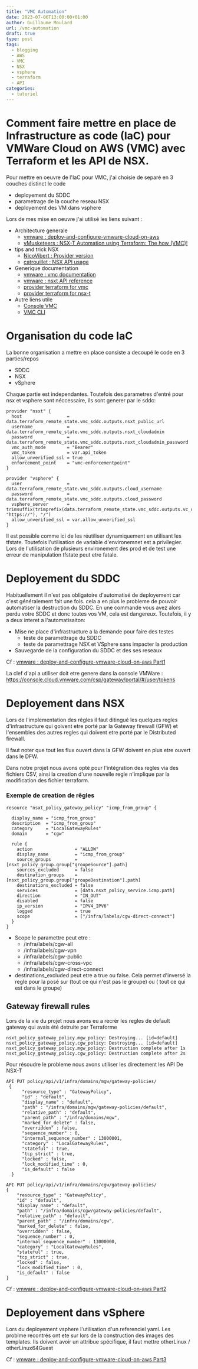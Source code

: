 ```yaml
---
title: "VMC Automation"
date: 2023-07-06T13:00:00+01:00
author: Guillaume Moulard
url: /vmc-automation
draft: true
type: post
tags:
  - blogging
  - AWS
  - VMC
  - NSX
  - vsphere
  - terraform 
  - API
categories:
  - tutoriel
---
```


# Comment faire mettre en place de Infrastructure as code (IaC) pour VMWare Cloud on AWS (VMC) avec Terraform et les API de NSX. 

Pour mettre en oeuvre de l'IaC pour VMC, j'ai choisie de separé en 3 couches distinct le code 
- deployement du SDDC
- parametrage de la couche reseau NSX
- deployement des VM dans vsphere

Lors de mes mise en oeuvre j'ai utilisé les liens suivant : 
- Architecture generale
    - [vmware : deploy-and-configure-vmware-cloud-on-aws](https://blogs.vmware.com/cloud/2022/06/30/using-terraform-with-multiple-providers-to-deploy-and-configure-vmware-cloud-on-aws/)
    - [vMusketeers : NSX-T Automation using Terraform: The how (VMC)!](https://vmusketeers.com/2020/08/10/nsx-t-automation-using-terraform-the-how-vmc/)
- tips and trick NSX
    - [NicoVibert : Provider version](https://nicovibert.com/2020/02/04/terraform-provider-for-nsx-t-policy-and-vmware-cloud-on-aws/)
    - [catrouillet : NSX API usage](https://blog.catrouillet.net/2022/06/19/automate-authentication-token-on-vmware-cloud-vmc-on-aws-in-postman/)
- Generique documentation
    - [vmware : vmc documentation](https://docs.vmware.com/fr/VMware-Cloud-on-AWS/index.html)
    - [vmware : nsxt API reference]()
    - [provider terraform for vmc](https://registry.terraform.io/providers/vmware/vmc/latest/docs)
    - [provider terraform for nsx-t](https://registry.terraform.io/providers/vmware/nsxt/latest/docs)
- Autre liens utile
    - [Console VMC](https://vmc.vmware.com/console/sddcs)
    - [VMC CLI](https://flings.vmware.com/python-client-for-vmc-on-aws)


# Organisation du code IaC 

La bonne organisation a mettre en place consiste a decoupé le code en 3 parties/repos
- SDDC
- NSX
- vSphere

Chaque partie est independantes. Toutefois des parametres d'entré pour nsx et vsphere sont néccessaire, ils sont generer par le sddc: 

```
provider "nsxt" {
  host                 = data.terraform_remote_state.vmc_sddc.outputs.nsxt_public_url
  username             = data.terraform_remote_state.vmc_sddc.outputs.nsxt_cloudadmin
  password             = data.terraform_remote_state.vmc_sddc.outputs.nsxt_cloudadmin_password
  vmc_auth_mode        = "Bearer"
  vmc_token            = var.api_token
  allow_unverified_ssl = true
  enforcement_point    = "vmc-enforcementpoint"
}

provider "vsphere" {
  user                 = data.terraform_remote_state.vmc_sddc.outputs.cloud_username
  password             = data.terraform_remote_state.vmc_sddc.outputs.cloud_password
  vsphere_server       = trimsuffix(trimprefix(data.terraform_remote_state.vmc_sddc.outputs.vc_url, "https://"), "/")
  allow_unverified_ssl = var.allow_unverified_ssl
}

```
Il est possible comme ici de les réutiliser dynamiquement en utilisant les tfstate. Toutefois l'utilisation de variable d'environemnet est a privilegier. Lors de l'utilisation de plusieurs environement des prod et de test une erreur de manipulation tfstate peut etre fatale. 


# Deployement du SDDC    

Habituellement il n'est pas obligatoire d'automatisé de deployement car c'est généralement fait une fois. cela a en plus le probleme de pouvoir automatiser la destruction du SDDC. En une commande vous avez alors perdu votre SDDC et donc toutes vos VM, cela est dangereux. Toutefois, il y a deux interet a l'automatisaiton: 
- Mise ne place d'infrastructure a la demande pour faire des testes
    - teste de paramettrage du SDDC
    - teste de paramettrage NSX et VSphere sans impacter la production
- Sauvegarde de la configuration du SDDC et des ses reseaux

Cf : [vmware : deploy-and-configure-vmware-cloud-on-aws Part1](https://blogs.vmware.com/cloud/2022/06/30/using-terraform-with-multiple-providers-to-deploy-and-configure-vmware-cloud-on-aws/)

La clef d'api a utiliser doit etre genere dans la console VMWare : https://console.cloud.vmware.com/csp/gateway/portal/#/user/tokens

# Deployement dans NSX 

Lors de l'implementation des rêgles il faut ditingué les quelques regles d'infrastructure qui goivent etre porté par la Gateway firewall (GFW) et l'ensembles des autres regles qui doivent etre porté par le Distributed firewall. 

Il faut noter que tout les flux ouvert dans la GFW doivent en plus etre ouvert dans le DFW.

Dans notre projet nous avons opté pour l'intégration des regles via des fichiers CSV, ainsi la creation d'une nouvelle regle n'implique par la modification des fichier terraform. 


### Exemple de creation de rêgles
```
resource "nsxt_policy_gateway_policy" "icmp_from_group" {

  display_name = "icmp_from_group"
  description  = "icmp_from_group"
  category     = "LocalGatewayRules"
  domain       = "cgw"

  rule {
    action                = "ALLOW"
    display_name          = "icmp_from_group"
    source_groups         = [nsxt_policy_group.group["groupeSource"].path]
    sources_excluded      = false
    destination_groups    = [nsxt_policy_group.group["groupeDestination"].path]
    destinations_excluded = false
    services              = [data.nsxt_policy_service.icmp.path]
    direction             = "IN_OUT"
    disabled              = false
    ip_version            = "IPV4_IPV6"
    logged                = true
    scope                 = ["/infra/labels/cgw-direct-connect"]
  }
}
```
- Scope le paramettre  peut etre : 
    - /infra/labels/cgw-all
    - /infra/labels/cgw-vpn
    - /infra/labels/cgw-public
    - /infra/labels/cgw-cross-vpc
    - /infra/labels/cgw-direct-connect
- destinations_excluded peut etre a true ou false. Cela permet d'inversé la regle pour la posé sur (tout ce qui n'est pas le groupe) ou ( tout ce qui est dans le groupe) 

## Gateway firewall rules
Lors de la vie du projet nous avons eu a recrér les regles de default gateway qui avais été detruite par Terraforme 

```
nsxt_policy_gateway_policy.mgw_policy: Destroying... [id=default]
nsxt_policy_gateway_policy.cgw_policy: Destroying... [id=default]
nsxt_policy_gateway_policy.mgw_policy: Destruction complete after 1s
nsxt_policy_gateway_policy.cgw_policy: Destruction complete after 2s
```
Pour résoudre le probleme nous avons utiliser les directement les API De NSX-T

```
API PUT policy/api/v1/infra/domains/mgw/gateway-policies/
 {
      "resource_type" : "GatewayPolicy",
      "id" : "default",
      "display_name" : "default",
      "path" : "/infra/domains/mgw/gateway-policies/default",
      "relative_path" : "default",
      "parent_path" : "/infra/domains/mgw",
      "marked_for_delete" : false,
      "overridden" : false,
      "sequence_number" : 0,
      "internal_sequence_number" : 13000001,
      "category" : "LocalGatewayRules",
      "stateful" : true,
      "tcp_strict" : true,
      "locked" : false,
      "lock_modified_time" : 0,
      "is_default" : false
  }

API PUT policy/api/v1/infra/domains/cgw/gateway-policies/ 
{
    "resource_type" : "GatewayPolicy",
    "id" : "default",
    "display_name" : "default",
    "path" : "/infra/domains/cgw/gateway-policies/default",
    "relative_path" : "default",
    "parent_path" : "/infra/domains/cgw",
    "marked_for_delete" : false,
    "overridden" : false,
    "sequence_number" : 0,
    "internal_sequence_number" : 13000000,
    "category" : "LocalGatewayRules",
    "stateful" : true,
    "tcp_strict" : true,
    "locked" : false,
    "lock_modified_time" : 0,
    "is_default" : false
}

```

Cf : [vmware : deploy-and-configure-vmware-cloud-on-aws Part2](https://blogs.vmware.com/cloud/2022/07/06/vmware-cloud-on-aws-terraform-deployment-phase-2/)

# Deployement dans vSphere

Lors du deployement vsphere l'utilisation d'un referenciel yaml. Les problme recontrés ont ete sur lors de la construction des images des templates. Ils doivent avoir un attribue spécifique, il faut mettre otherLinux / otherLinux64Guest

Cf : [vmware : deploy-and-configure-vmware-cloud-on-aws Part3](https://blogs.vmware.com/cloud/2022/07/15/vmware-cloud-on-aws-terraform-deployment-phase-3/)